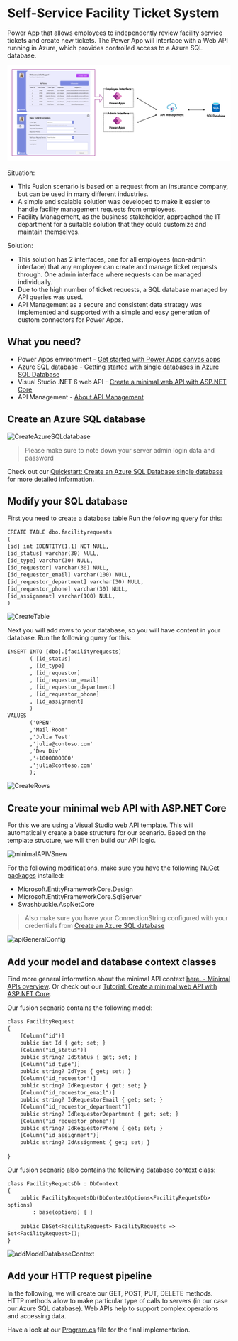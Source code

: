 # Self-Service Facility Ticket System

Power App that allows employees to independently review facility service tickets and create new tickets. The Power App will interface with a Web API running in Azure, which provides controlled access to a Azure SQL database.

![Solution Overview](https://github.com/juliajuju93/Self-Service-Facility-Ticket-System/blob/main/pictures/architecture.png)

Situation:
* This Fusion scenario is based on a request from an insurance company, but can be used in many different industries.
* A simple and scalable solution was developed to make it easier to handle facility management requests from employees.
* Facility Management, as the business stakeholder, approached the IT department for a suitable solution that they could customize and maintain themselves.

Solution:
* This solution has 2 interfaces, one for all employees (non-admin interface) that any employee can create and manage ticket requests through. One admin interface where requests can be managed individually.
* Due to the high number of ticket requests, a SQL database managed by API queries was used.
* API Management as a secure and consistent data strategy was implemented and supported with a simple and easy generation of custom connectors for Power Apps.



## What you need?
* Power Apps environment - [Get started with Power Apps canvas apps](https://docs.microsoft.com/en-us/learn/modules/get-started-with-powerapps/)
* Azure SQL database - [Getting started with single databases in Azure SQL Database](https://docs.microsoft.com/en-us/azure/azure-sql/database/quickstart-content-reference-guide?view=azuresql)
* Visual Studio .NET 6 web API - [Create a minimal web API with ASP.NET Core](https://docs.microsoft.com/en-us/aspnet/core/tutorials/min-web-api?view=aspnetcore-6.0&tabs=visual-studio)
* API Management - [About API Management](https://docs.microsoft.com/en-us/azure/api-management/api-management-key-concepts)

## Create an Azure SQL database
![CreateAzureSQLdatabase](https://github.com/juliajuju93/Self-Service-Facility-Ticket-System/blob/main/pictures/createAzureSQLDatabase.gif)

> Please make sure to note down your server admin login data and password

Check out our [Quickstart: Create an Azure SQL Database single database](https://docs.microsoft.com/en-us/azure/azure-sql/database/single-database-create-quickstart?view=azuresql&tabs=azure-portal) for more detailed information.

## Modify your SQL database
First you need to create a database table
Run the following query for this:
```
CREATE TABLE dbo.facilityrequests
(
[id] int IDENTITY(1,1) NOT NULL,
[id_status] varchar(30) NULL,
[id_type] varchar(30) NULL,
[id_requestor] varchar(30) NULL,
[id_requestor_email] varchar(100) NULL,
[id_requestor_department] varchar(30) NULL,
[id_requestor_phone] varchar(30) NULL,
[id_assignment] varchar(100) NULL,
)
```
![CreateTable](https://github.com/juliajuju93/Self-Service-Facility-Ticket-System/blob/main/pictures/createtable.gif)

Next you will add rows to your database, so you will have content in your database.
Run the following query for this:
```
INSERT INTO [dbo].[facilityrequests]
       ( [id_status]
       , [id_type]
       , [id_requestor]
       , [id_requestor_email]
       , [id_requestor_department]
       , [id_requestor_phone]
       , [id_assignment]
       )
VALUES
       ('OPEN'
       ,'Mail Room'
       ,'Julia Test'
       ,'julia@contoso.com'
       ,'Dev Div'
       ,'+1000000000'
       ,'julia@contoso.com'
       );
```
![CreateRows](https://github.com/juliajuju93/Self-Service-Facility-Ticket-System/blob/main/pictures/addRows.gif)

## Create your minimal web API with ASP.NET Core 
For this we are using a Visual Studio web API template. This will automatically create a base structure for our scenario. Based on the template structure, we will then build our API logic.

![minimalAPIVSnew](https://github.com/juliajuju93/Self-Service-Facility-Ticket-System/blob/main/pictures/minimalAPIVSnew.gif)

For the following modifications, make sure you have the following [NuGet packages](https://docs.microsoft.com/en-us/aspnet/core/tutorials/min-web-api?view=aspnetcore-6.0&tabs=visual-studio#add-nuget-packages) installed:
* Microsoft.EntityFrameworkCore.Design
* Microsoft.EntityFrameworkCore.SqlServer
* Swashbuckle.AspNetCore

> Also make sure you have your ConnectionString configured with your credentials from [Create an Azure SQL database](https://github.com/juliajuju93/Self-Service-Facility-Ticket-System#create-an-azure-sql-database)

![apiGeneralConfig](https://github.com/juliajuju93/Self-Service-Facility-Ticket-System/blob/main/pictures/apiGeneralConfig.gif)

## Add your model and database context classes
Find more general information about the minimal API context [here. - Minimal APIs overview](https://docs.microsoft.com/en-us/aspnet/core/fundamentals/minimal-apis?view=aspnetcore-6.0). Or check out our [Tutorial: Create a minimal web API with ASP.NET Core](https://docs.microsoft.com/en-us/aspnet/core/tutorials/min-web-api?view=aspnetcore-6.0&tabs=visual-studio).

Our fusion scenario contains the following model:
```
class FacilityRequest
{
    [Column("id")]
    public int Id { get; set; }
    [Column("id_status")]
    public string? IdStatus { get; set; }
    [Column("id_type")]
    public string? IdType { get; set; }
    [Column("id_requestor")]
    public string? IdRequestor { get; set; }
    [Column("id_requestor_email")]
    public string? IdRequestorEmail { get; set; }
    [Column("id_requestor_department")]
    public string? IdRequestorDepartment { get; set; }
    [Column("id_requestor_phone")]
    public string? IdRequestorPhone { get; set; }
    [Column("id_assignment")]
    public string? IdAssignment { get; set; }

}
```

Our fusion scenario also contains the following database context class:
```
class FacilityRequetsDb : DbContext
{
    public FacilityRequetsDb(DbContextOptions<FacilityRequetsDb> options)
        : base(options) { }

    public DbSet<FacilityRequest> FacilityRequests => Set<FacilityRequest>();
}
```
![addModelDatabaseContext](https://github.com/juliajuju93/Self-Service-Facility-Ticket-System/blob/main/pictures/addModelDatabaseContext.gif)


## Add your HTTP request pipeline
In the following, we will create our GET, POST, PUT, DELETE methods. HTTP methods allow to make particular type of calls to servers (in our case our Azure SQL database). Web APIs help to support complex operations and accessing data.

Have a look at our [Program.cs](https://github.com/juliajuju93/Self-Service-Facility-Ticket-System/blob/main/program.cs) file for the final implementation.


